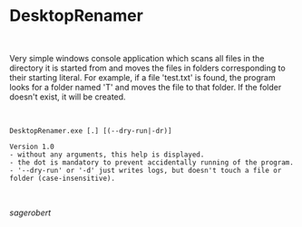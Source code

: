 # DesktopRenamer    
<br />

Very simple windows console application which scans all files in the directory it is started from and moves the files in folders corresponding to their starting literal.
For example, if a file 'test.txt' is found, the program looks for a folder named 'T' and moves the file to that folder.
If the folder doesn't exist, it will be created.


<br />

```
DesktopRenamer.exe [.] [(--dry-run|-dr)]

Version 1.0
- without any arguments, this help is displayed.
- the dot is mandatory to prevent accidentally running of the program.
- '--dry-run' or '-d' just writes logs, but doesn't touch a file or folder (case-insensitive).
```
<br />

*sagerobert*
